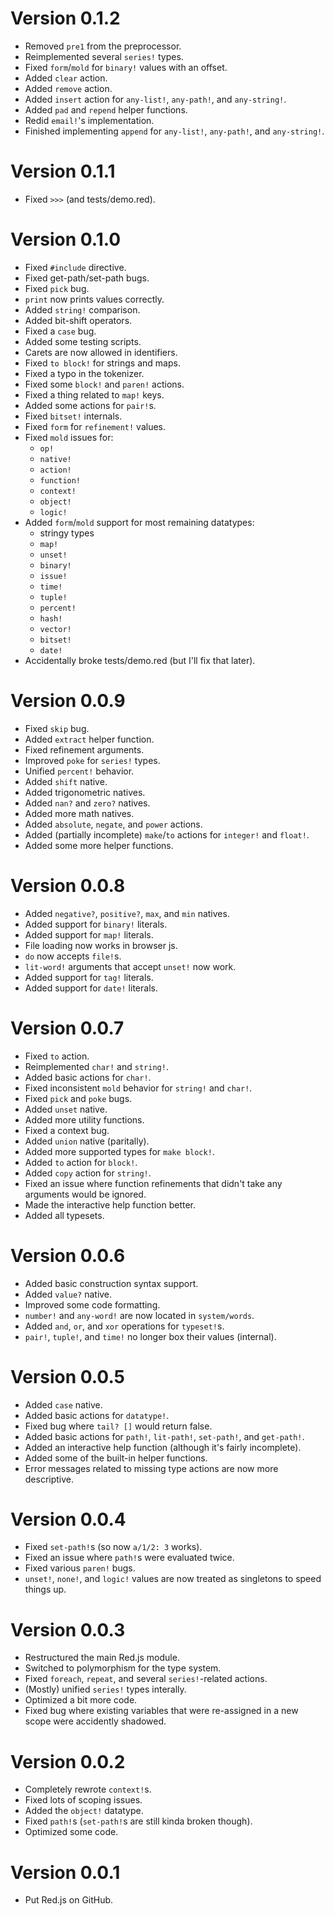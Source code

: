 # Version 0.1.2
- Removed `pre1` from the preprocessor.
- Reimplemented several `series!` types.
- Fixed `form`/`mold` for `binary!` values with an offset.
- Added `clear` action.
- Added `remove` action.
- Added `insert` action for `any-list!`, `any-path!`, and `any-string!`.
- Added `pad` and `repend` helper functions.
- Redid `email!`'s implementation.
- Finished implementing `append` for `any-list!`, `any-path!`, and `any-string!`.


# Version 0.1.1
- Fixed `>>>` (and tests/demo.red).


# Version 0.1.0
- Fixed `#include` directive.
- Fixed get-path/set-path bugs.
- Fixed `pick` bug.
- `print` now prints values correctly.
- Added `string!` comparison.
- Added bit-shift operators.
- Fixed a `case` bug.
- Added some testing scripts.
- Carets are now allowed in identifiers.
- Fixed `to block!` for strings and maps.
- Fixed a typo in the tokenizer.
- Fixed some `block!` and `paren!` actions.
- Fixed a thing related to `map!` keys.
- Added some actions for `pair!`s.
- Fixed `bitset!` internals.
- Fixed `form` for `refinement!` values.
- Fixed `mold` issues for:
	- `op!`
	- `native!`
	- `action!`
	- `function!`
	- `context!`
	- `object!`
	- `logic!`
- Added `form`/`mold` support for most remaining datatypes:
	- stringy types
	- `map!`
	- `unset!`
	- `binary!`
	- `issue!`
	- `time!`
	- `tuple!`
	- `percent!`
	- `hash!`
	- `vector!`
	- `bitset!`
	- `date!`
- Accidentally broke tests/demo.red (but I'll fix that later).


# Version 0.0.9
- Fixed `skip` bug.
- Added `extract` helper function.
- Fixed refinement arguments.
- Improved `poke` for `series!` types.
- Unified `percent!` behavior.
- Added `shift` native.
- Added trigonometric natives.
- Added `nan?` and `zero?` natives.
- Added more math natives.
- Added `absolute`, `negate`, and `power` actions.
- Added (partially incomplete) `make`/`to` actions for `integer!` and `float!`.
- Added some more helper functions.


# Version 0.0.8
- Added `negative?`, `positive?`, `max`, and `min` natives.
- Added support for `binary!` literals.
- Added support for `map!` literals.
- File loading now works in browser js.
- `do` now accepts `file!`s.
- `lit-word!` arguments that accept `unset!` now work.
- Added support for `tag!` literals.
- Added support for `date!` literals.


# Version 0.0.7
- Fixed `to` action.
- Reimplemented `char!` and `string!`.
- Added basic actions for `char!`.
- Fixed inconsistent `mold` behavior for `string!` and `char!`.
- Fixed `pick` and `poke` bugs.
- Added `unset` native.
- Added more utility functions.
- Fixed a context bug.
- Added `union` native (paritally).
- Added more supported types for `make block!`.
- Added `to` action for `block!`.
- Added `copy` action for `string!`.
- Fixed an issue where function refinements that didn't take any arguments would be ignored.
- Made the interactive help function better.
- Added all typesets.


# Version 0.0.6
- Added basic construction syntax support.
- Added `value?` native.
- Improved some code formatting.
- `number!` and `any-word!` are now located in `system/words`.
- Added `and`, `or`, and `xor` operations for `typeset!`s.
- `pair!`, `tuple!`, and `time!` no longer box their values (internal).


# Version 0.0.5
- Added `case` native.
- Added basic actions for `datatype!`.
- Fixed bug where `tail? []` would return false.
- Added basic actions for `path!`, `lit-path!`, `set-path!`, and `get-path!`.
- Added an interactive help function (although it's fairly incomplete).
- Added some of the built-in helper functions.
- Error messages related to missing type actions are now more descriptive.


# Version 0.0.4
- Fixed `set-path!`s (so now `a/1/2: 3` works).
- Fixed an issue where `path!`s were evaluated twice.
- Fixed various `paren!` bugs.
- `unset!`, `none!`, and `logic!` values are now treated as singletons to speed things up.


# Version 0.0.3	
- Restructured the main Red.js module.
- Switched to polymorphism for the type system.
- Fixed `foreach`, `repeat`, and several `series!`-related actions.
- (Mostly) unified `series!` types interally.
- Optimized a bit more code.
- Fixed bug where existing variables that were re-assigned in a new scope were accidently shadowed.


# Version 0.0.2
- Completely rewrote `context!`s.
- Fixed lots of scoping issues.
- Added the `object!` datatype.
- Fixed `path!`s (`set-path!`s are still kinda broken though).
- Optimized some code.


# Version 0.0.1
- Put Red.js on GitHub.
